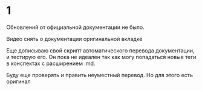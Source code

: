 # 1

Обновлений от официальной документации не было.

Видео снять о документации оригинальной вкладке

Еще дописываю свой скрипт автоматического перевода документации, и тестирую его. Он пока не идеален так как могу попадаться новые теги в конспектах с расширением .md.

Буду еще проверять и править неуместный перевод. Но для этого есть оригинал